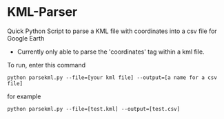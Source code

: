 # KML-Parser
Quick Python Script to parse a KML file with coordinates into a csv file for Google Earth

- Currently only able to parse the 'coordinates' tag within a kml file.
  
To run, enter this command

```
python parsekml.py --file=[your kml file] --output=[a name for a csv file]
```

for example

```
python parsekml.py --file=[test.kml] --output=[test.csv]
```
